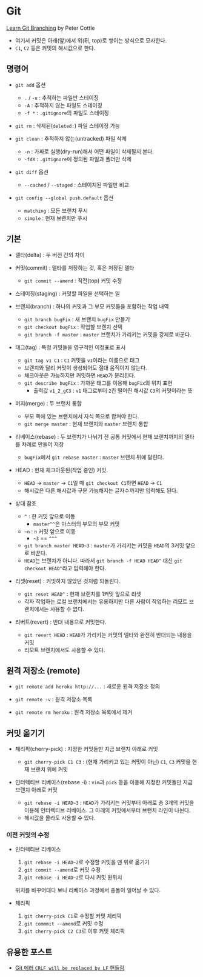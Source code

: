 # Git

[Learn Git Branching](https://learngitbranching.js.org/) by Peter Cottle

* 여기서 커밋은 아래(앞)에서 위(뒤, top)로 쌓이는 방식으로 묘사한다.
* `C1`, `C2` 등은 커밋의 해시값으로 한다.

## 명령어

* `git add` 옵션
  * `.` / `-u` : 추적하는 파일만 스테이징
  * `-A` : 추적하지 않는 파일도 스테이징
  * `-f *` : `.gitignore`의 파일도 스테이징

* `git rm` : 삭제된(`deleted:`) 파일 스테이징 가능

* `git clean` : 추적하지 않는(untracked) 파일 삭제
  * `-n` : 가짜로 실행(dry-run)해서 어떤 파일이 삭제될지 본다.
  * `-fdX` : `.gitignore`에 정의된 파일과 폴더만 삭제

* `git diff` 옵션
  * `--cached` / `--staged` : 스테이지된 파일만 비교

* `git config --global push.default` 옵션
  * `matching` : 모든 브랜치 푸시
  * `simple` : 현재 브랜치만 푸시

## 기본

* 델타(delta) : 두 버전 간의 차이

* 커밋(commit) : 델타를 저장하는 것, 혹은 저장된 델타
  * `git commit --amend` : 직전(top) 커밋 수정

* 스테이징(staging) : 커밋할 파일을 선택하는 일

* 브랜치(branch) : 하나의 커밋과 그 부모 커밋들을 포함하는 작업 내역
  * `git branch bugFix` : 새 브랜치 `bugFix` 만들기
  * `git checkout bugFix` : 작업할 브랜치 선택
  * `git branch -f master` : `master` 브랜치가 가리키는 커밋을 강제로 바꾼다.

* 태그(tag) : 특정 커밋들을 영구적인 이정표로 표시
  * `git tag v1 C1` : `C1` 커밋을 `v1`이라는 이름으로 태그
  * 브랜치와 달리 커밋이 생성되어도 절대 움직이지 않는다.
  * 체크아웃은 가능하지만 커밋하면 `HEAD`가 분리된다.
  * `git describe bugFix` : 가까운 태그를 이용해 `bugFix`의 위치 표현
    * 출력값 `v1_2_gC3` : `v1` 태그로부터 `2`칸 떨어진 해시값 `C3`의 커밋이라는 뜻

* 머지(merge) : 두 브랜치 통합
  * 부모 쪽에 있는 브랜치에서 자식 쪽으로 합쳐야 한다.
  * `git merge master` : 현재 브랜치와 `master` 브랜치 통합

* 리베이스(rebase) : 두 브랜치가 나뉘기 전 공통 커밋에서 현재 브랜치까지의 델타를 차례로 만들어 저장
  * `bugFix`에서 `git rebase master` : `master` 브랜치 뒤에 달린다.

* HEAD : 현재 체크아웃된(작업 중인) 커밋.
  * `HEAD` -> `master` -> `C1`일 때 `git checkout C1`하면 `HEAD` -> `C1`
  * 해시값은 다른 해시값과 구분 가능해지는 글자수까지만 입력해도 된다.

* 상대 참조
  * `^` : 한 커밋 앞으로 이동
    * `master^^`은 마스터의 부모의 부모 커밋
  * `~n` : `n` 커밋 앞으로 이동
    * `~3` == `^^^`
  * `git branch master HEAD~3` : `master`가 가리키는 커밋을 `HEAD`의 3커밋 앞으로 바꾼다.
  * `HEAD`는 브랜치가 아니다. 따라서 `git branch -f HEAD HEAD^` 대신 `git checkout HEAD^`라고 입력해야 한다.

* 리셋(reset) : 커밋하지 않았던 것처럼 되돌린다.
  * `git reset HEAD^` : 현재 브랜치를 1커밋 앞으로 리셋
  * 각자 작업하는 로컬 브랜치에서는 유용하지만 다른 사람이 작업하는 리모트 브랜치에서는 사용할 수 없다.

* 리버트(revert) : 반대 내용으로 커밋한다.
  * `git revert HEAD` : `HEAD`가 가리키는 커밋의 델타와 완전히 반대되는 내용을 커밋
  * 리모트 브랜치에서도 사용할 수 있다.

## 원격 저장소 (remote)

* `git remote add heroku http://...` : 새로운 원격 저장소 정의

* `git remote -v` : 원격 저장소 목록

* `git remote rm heroku` : 원격 저장소 목록에서 제거

## 커밋 옮기기

* 체리픽(cherry-pick) : 지정한 커밋들만 지금 브랜치 아래로 커밋
  * `git cherry-pick C1 C3` : (현재 가리키고 있는 커밋이 아닌) `C1`, `C3` 커밋을 현재 브랜치 위에 커밋

* 인터렉티브 리베이스(rebase -i) : `vim`과 `pick` 등을 이용해 지정한 커밋들만 지금 브랜치 아래로 커밋
  * `git rebase -i HEAD~3` : `HEAD`가 가리키는 커밋부터 아래로 총 3개의 커밋을 이용해 인터렉티브 리베이스. 그 아래의 커밋에서부터 브랜치 라인이 나뉜다.
  * 해시값을 몰라도 사용할 수 있다.

### 이전 커밋의 수정

* 인터렉티브 리베이스
  1. `git rebase -i HEAD~2`로 수정할 커밋을 맨 위로 옮기기
  1. `git commit --amend`로 커밋 수정
  1. `git rebase -i HEAD~2`로 다시 커밋 원위치

  위치를 바꾸어대다 보니 리베이스 과정에서 충돌이 일어날 수 있다.

* 체리픽
  1. `git cherry-pick C1`로 수정할 커밋 체리픽
  1. `git commmit --amend`로 커밋 수정
  1. `git cherry-pick C2 C3`로 이후 커밋 체리픽

## 유용한 포스트

* [Git 에러 `CRLF will be replaced by LF` 핸들링](https://blog.jaeyoon.io/2018/01/git-crlf.html)
